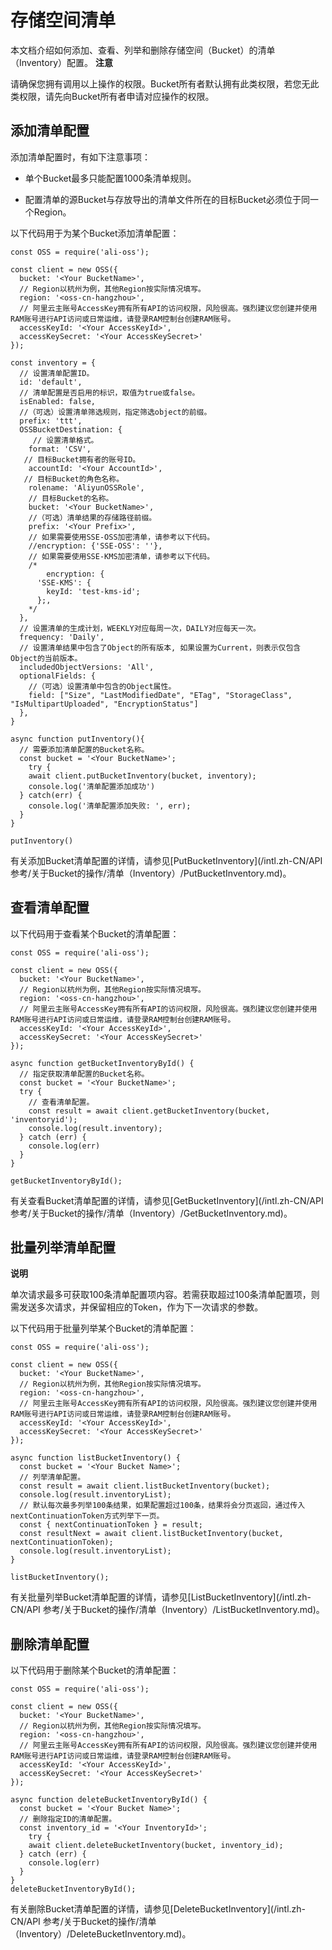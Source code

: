 存储空间清单 
===========================

本文档介绍如何添加、查看、列举和删除存储空间（Bucket）的清单（Inventory）配置。
**注意**

请确保您拥有调用以上操作的权限。Bucket所有者默认拥有此类权限，若您无此类权限，请先向Bucket所有者申请对应操作的权限。

添加清单配置 
---------------------------

添加清单配置时，有如下注意事项：

* 单个Bucket最多只能配置1000条清单规则。

  

* 配置清单的源Bucket与存放导出的清单文件所在的目标Bucket必须位于同一个Region。

  




以下代码用于为某个Bucket添加清单配置：

    const OSS = require('ali-oss');
    
    const client = new OSS({
      bucket: '<Your BucketName>',
      // Region以杭州为例，其他Region按实际情况填写。
      region: '<oss-cn-hangzhou>',
      // 阿里云主账号AccessKey拥有所有API的访问权限，风险很高。强烈建议您创建并使用RAM账号进行API访问或日常运维，请登录RAM控制台创建RAM账号。
      accessKeyId: '<Your AccessKeyId>',
      accessKeySecret: '<Your AccessKeySecret>'
    });
    
    const inventory = {
      // 设置清单配置ID。
      id: 'default', 
      // 清单配置是否启用的标识，取值为true或false。
      isEnabled: false, 
      //（可选）设置清单筛选规则，指定筛选object的前缀。
      prefix: 'ttt',
      OSSBucketDestination: {
         // 设置清单格式。
        format: 'CSV',
       // 目标Bucket拥有者的账号ID。
        accountId: '<Your AccountId>', 
       // 目标Bucket的角色名称。
        rolename: 'AliyunOSSRole',
        // 目标Bucket的名称。
        bucket: '<Your BucketName>',
        //（可选）清单结果的存储路径前缀。
        prefix: '<Your Prefix>',
        // 如果需要使用SSE-OSS加密清单，请参考以下代码。
        //encryption: {'SSE-OSS': ''},
        // 如果需要使用SSE-KMS加密清单，请参考以下代码。
       	/*
        	encryption: {
          'SSE-KMS': {
            keyId: 'test-kms-id';
          };, 
        */
      },
      // 设置清单的生成计划，WEEKLY对应每周一次，DAILY对应每天一次。
      frequency: 'Daily', 
      // 设置清单结果中包含了Object的所有版本, 如果设置为Current，则表示仅包含Object的当前版本。
      includedObjectVersions: 'All', 
      optionalFields: {
        //（可选）设置清单中包含的Object属性。
        field: ["Size", "LastModifiedDate", "ETag", "StorageClass", "IsMultipartUploaded", "EncryptionStatus"]
      },
    }
    
    async function putInventory(){
      // 需要添加清单配置的Bucket名称。
      const bucket = '<Your BucketName>'; 
    	try {
        await client.putBucketInventory(bucket, inventory);
        console.log('清单配置添加成功')
      } catch(err) {
        console.log('清单配置添加失败: ', err);
      }
    }
    
    putInventory()



有关添加Bucket清单配置的详情，请参见[PutBucketInventory](/intl.zh-CN/API 参考/关于Bucket的操作/清单（Inventory）/PutBucketInventory.md)。

查看清单配置 
---------------------------

以下代码用于查看某个Bucket的清单配置：

    const OSS = require('ali-oss');
    
    const client = new OSS({
      bucket: '<Your BucketName>',
      // Region以杭州为例，其他Region按实际情况填写。
      region: '<oss-cn-hangzhou>',
      // 阿里云主账号AccessKey拥有所有API的访问权限，风险很高。强烈建议您创建并使用RAM账号进行API访问或日常运维，请登录RAM控制台创建RAM账号。
      accessKeyId: '<Your AccessKeyId>',
      accessKeySecret: '<Your AccessKeySecret>'
    });
    
    async function getBucketInventoryById() {
      // 指定获取清单配置的Bucket名称。
      const bucket = '<Your BucketName>';
      try {
        // 查看清单配置。
        const result = await client.getBucketInventory(bucket, 'inventoryid');
       	console.log(result.inventory);
      } catch (err) {
       	console.log(err)
      }
    }
    
    getBucketInventoryById();



有关查看Bucket清单配置的详情，请参见[GetBucketInventory](/intl.zh-CN/API 参考/关于Bucket的操作/清单（Inventory）/GetBucketInventory.md)。

批量列举清单配置 
-----------------------------

**说明**

单次请求最多可获取100条清单配置项内容。若需获取超过100条清单配置项，则需发送多次请求，并保留相应的Token，作为下一次请求的参数。

以下代码用于批量列举某个Bucket的清单配置：

    const OSS = require('ali-oss');
    
    const client = new OSS({
      bucket: '<Your BucketName>',
      // Region以杭州为例，其他Region按实际情况填写。
      region: '<oss-cn-hangzhou>',
      // 阿里云主账号AccessKey拥有所有API的访问权限，风险很高。强烈建议您创建并使用RAM账号进行API访问或日常运维，请登录RAM控制台创建RAM账号。
      accessKeyId: '<Your AccessKeyId>',
      accessKeySecret: '<Your AccessKeySecret>'
    });
    
    async function listBucketInventory() {
      const bucket = '<Your Bucket Name>';
      // 列举清单配置。
      const result = await client.listBucketInventory(bucket);
      console.log(result.inventoryList);
      // 默认每次最多列举100条结果，如果配置超过100条，结果将会分页返回，通过传入nextContinuationToken方式列举下一页。
      const { nextContinuationToken } = result;
      const resultNext = await client.listBucketInventory(bucket, nextContinuationToken);
      console.log(result.inventoryList);
    }
    
    listBucketInventory();



有关批量列举Bucket清单配置的详情，请参见[ListBucketInventory](/intl.zh-CN/API 参考/关于Bucket的操作/清单（Inventory）/ListBucketInventory.md)。

删除清单配置 
---------------------------

以下代码用于删除某个Bucket的清单配置：

    const OSS = require('ali-oss');
    
    const client = new OSS({
      bucket: '<Your BucketName>',
      // Region以杭州为例，其他Region按实际情况填写。
      region: '<oss-cn-hangzhou>',
      // 阿里云主账号AccessKey拥有所有API的访问权限，风险很高。强烈建议您创建并使用RAM账号进行API访问或日常运维，请登录RAM控制台创建RAM账号。
      accessKeyId: '<Your AccessKeyId>',
      accessKeySecret: '<Your AccessKeySecret>'
    });
    
    async function deleteBucketInventoryById() {
      const bucket = '<Your Bucket Name>';
      // 删除指定ID的清单配置。
      const inventory_id = '<Your InventoryId>'; 
    	try {
        await client.deleteBucketInventory(bucket, inventory_id);
      } catch (err) {
        console.log(err)
      }
    }
    deleteBucketInventoryById();



有关删除Bucket清单配置的详情，请参见[DeleteBucketInventory](/intl.zh-CN/API 参考/关于Bucket的操作/清单（Inventory）/DeleteBucketInventory.md)。
